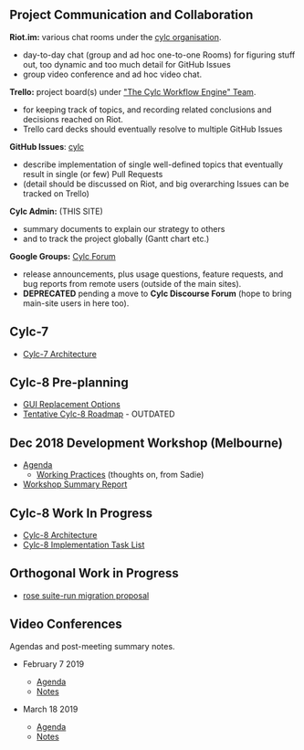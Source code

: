 ## Project Communication and Collaboration

**Riot.im:** various chat rooms under the
  [cylc organisation](https://riot.im/app/#/group/+cylc:matrix.org).
- day-to-day chat (group and ad hoc one-to-one Rooms) for figuring stuff out,
  too dynamic and too much detail for GitHub Issues
- group video conference and ad hoc video chat.

**Trello:** project board(s) under
  ["The Cylc Workflow Engine" Team](https://trello.com/cylcworkflow).
- for keeping track of topics, and recording related conclusions and decisions
  reached on Riot.
- Trello card decks should eventually resolve to multiple GitHub Issues

**GitHub Issues**: [cylc](https://github.com/cylc)
- describe implementation of single well-defined topics that eventually result
  in single (or few) Pull Requests
- (detail should be discussed on Riot, and big overarching Issues can be
  tracked on Trello)

**Cylc Admin:** (THIS SITE)
- summary documents to explain our strategy to others
- and to track the project globally (Gantt chart etc.)

**Google Groups:** [Cylc Forum](https://groups.google.com/forum/#!forum/cylc) 
- release announcements, plus usage questions, feature requests, and bug
  reports from remote users (outside of the main sites).
- **DEPRECATED** pending a move to **Cylc Discourse Forum** (hope to bring
  main-site users in here too).

## Cylc-7
- [Cylc-7 Architecture](cylc-7-architecture)

## Cylc-8 Pre-planning
- [GUI Replacement Options](gui-replacement-options)
- [Tentative Cylc-8 Roadmap](cylc-8-roadmap) - OUTDATED

## Dec 2018 Development Workshop (Melbourne)
- [Agenda](dec-workshop-agenda)
  - [Working Practices](practices-prompts) (thoughts on, from Sadie)
- [Workshop Summary Report](dec-workshop-report)

## Cylc-8 Work In Progress
- [Cylc-8 Architecture](cylc-8-architecture)
- [Cylc-8 Implementation Task List](cylc-8-tasks)

## Orthogonal Work in Progress
- [rose suite-run migration proposal](proposal-rose-suite-run.md)
 
## Video Conferences

Agendas and post-meeting summary notes.

- February 7 2019
  - [Agenda](meetings/vc-feb-2019-agenda.md)
  - [Notes](meetings/vc-feb-2019-summary.md)

- March 18 2019
  - [Agenda](meetings/vc-mar-2019-agenda.md)
  - [Notes](meetings/vc-mar-2019-summary.md)


